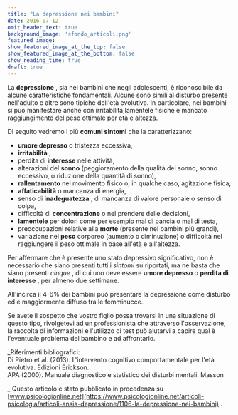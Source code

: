 ```yaml
---
title: "La depressione nei bambini"
date: 2016-07-12
omit_header_text: true
background_image: 'sfondo_articoli.png'
featured_image: 
show_featured_image_at_the_top: false
show_featured_image_at_the_bottom: false
show_reading_time: true
draft: true
---
```


La **depressione** , sia nei bambini che negli adolescenti, è riconoscibile da
alcune caratteristiche fondamentali. Alcune sono simili al disturbo presente
nell'adulto e altre sono tipiche dell'età evolutiva. In particolare, nei
bambini si può manifestare anche con irritabilità,lamentele fisiche e mancato
raggiungimento del peso ottimale per età e altezza.  
  
Di seguito vedremo i più **comuni sintomi** che la caratterizzano:

  * **umore depresso** o tristezza eccessiva,
  *  **irritabilità** ,
  * perdita di **interesse** nelle attività,
  * alterazioni del **sonno** (peggioramento della qualità del sonno, sonno eccessivo, o riduzione della quantità di sonno),
  *  **rallentamento** nel movimento fisico o, in qualche caso, agitazione fisica,
  *  **affaticabilità** o mancanza di energia,
  * senso di **inadeguatezza** , di mancanza di valore personale o senso di colpa,
  * difficoltà di **concentrazione** o nel prendere delle decisioni,
  *  **lamentele** per dolori come per esempio mal di pancia o mal di testa,
  * preoccupazioni relative alla **morte** (presente nei bambini più grandi),
  * variazione nel **peso** corporeo (aumento o diminuzione) o difficoltà nel raggiungere il peso ottimale in base all'età e all'altezza.

Per affermare che è presente uno stato depressivo significativo, non è
necessario che siano presenti tutti i _sintomi_ su riportati, ma ne basta che
siano presenti _cinque_ , di cui uno deve essere **umore depresso** o
**perdita di interesse** , per almeno due settimane.  
  
All'incirca il 4-6% dei bambini può presentare la depressione come disturbo ed
è maggiormente diffuso tra le femminucce.  
  
Se avete il sospetto che vostro figlio possa trovarsi in una situazione di
questo tipo, rivolgetevi ad un professionista che attraverso l'osservazione,
la raccolta di informazioni e l'utilizzo di test può aiutarvi a capire qual è
l'eventuale problema del bambino e ad affrontarlo.  
  
_Riferimenti bibliografici:  
Di Pietro et al. (2013). L'intervento cognitivo comportamentale per l'età
evolutiva. Edizioni Erickson.  
APA (2000). Manuale diagnostico e statistico dei disturbi mentali. Masson  
  
_ Questo articolo è stato pubblicato in precedenza su  [www.psicologionline.net](https://www.psicologionline.net/articoli-psicologia/articoli-ansia-depressione/1106-la-depressione-nei-bambini) .   
  

